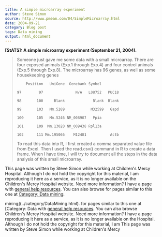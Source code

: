 ```yaml
---
title: A simple microarray experiment
author: Steve Simon
source: http://www.pmean.com/04/SimpleMicroarray.html
date: 2004-09-21
category: Blog post
tags: Data mining
output: html_document
---
```

**[StATS]: A simple microarray experiment (September
21, 2004)**.

> Someone just gave me some data with a small microarray. There are four
> exposed animals (Exp.1 through Exp.4) and four control animals (Exp.5
> through Exp.8). The microarray has 96 genes, as well as some
> housekeeping genes
>
> `    Position   UniGene  Genebank Symbol`
>
> `97        97               N/A   L08752   PUC18`
>
> `98       100     Blank             Blank  Blank`
>
> `99       103   Mm.5289            M32599   Gapd`
>
> `100      105   Mm.5246 NM_008907   Ppia`
>
> `101      109  Mm.13020 NM_009438 Rpl13a`
>
> `102      111 Mm.195066    M12481           Actb      `
>
> To read this data into R, I first created a comma separated value file
> from Excel. Then I used the read.csv() command in R to create a data
> frame. When I have time, I will try to document all the steps in the
> data analysis of this small microarray.

This page was written by Steve Simon while working at Children\'s Mercy
Hospital. Although I do not hold the copyright for this material, I am
reproducing it here as a service, as it is no longer available on the
Children\'s Mercy Hospital website. Need more information? I have a page
with [general help resources](../GeneralHelp.html). You can also browse
for pages similar to this one at [Category: Data
mining](../category/DataMining.html).
<!---More--->
mining](../category/DataMining.html).
for pages similar to this one at [Category: Data
with [general help resources](../GeneralHelp.html). You can also browse
Children\'s Mercy Hospital website. Need more information? I have a page
reproducing it here as a service, as it is no longer available on the
Hospital. Although I do not hold the copyright for this material, I am
This page was written by Steve Simon while working at Children\'s Mercy

<!---Do not use
**[StATS]: A simple microarray experiment (September
This page was written by Steve Simon while working at Children\'s Mercy
Hospital. Although I do not hold the copyright for this material, I am
reproducing it here as a service, as it is no longer available on the
Children\'s Mercy Hospital website. Need more information? I have a page
with [general help resources](../GeneralHelp.html). You can also browse
for pages similar to this one at [Category: Data
mining](../category/DataMining.html).
--->

